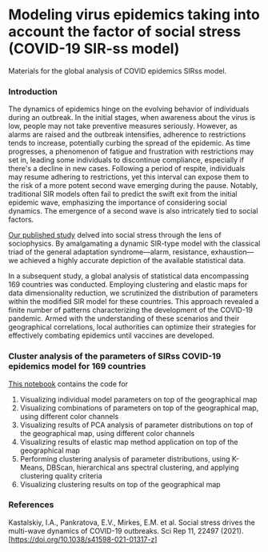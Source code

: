 # Modeling virus epidemics taking into account the factor of social stress (COVID-19 SIR-ss model)

Materials for the global analysis of COVID epidemics SIRss model. 

### Introduction

The dynamics of epidemics hinge on the evolving behavior of individuals during an outbreak. In the initial stages, when awareness about the virus is low, people may not take preventive measures seriously. However, as alarms are raised and the outbreak intensifies, adherence to restrictions tends to increase, potentially curbing the spread of the epidemic. As time progresses, a phenomenon of fatigue and frustration with restrictions may set in, leading some individuals to discontinue compliance, especially if there's a decline in new cases. Following a period of respite, individuals may resume adhering to restrictions, yet this interval can expose them to the risk of a more potent second wave emerging during the pause. Notably, traditional SIR models often fail to predict the swift exit from the initial epidemic wave, emphasizing the importance of considering social dynamics. The emergence of a second wave is also intricately tied to social factors.

[Our published study](https://doi.org/10.1038/s41598-021-01317-z) delved into social stress through the lens of sociophysics. By amalgamating a dynamic SIR-type model with the classical triad of the general adaptation syndrome—alarm, resistance, exhaustion—we achieved a highly accurate depiction of the available statistical data.

In a subsequent study, a global analysis of statistical data encompassing 169 countries was conducted. Employing clustering and elastic maps for data dimensionality reduction, we scrutinized the distribution of parameters within the modified SIR model for these countries. This approach revealed a finite number of patterns characterizing the development of the COVID-19 pandemic. Armed with the understanding of these scenarios and their geographical correlations, local authorities can optimize their strategies for effectively combating epidemics until vaccines are developed.

### Cluster analysis of the parameters of SIRss COVID-19 epidemics model for 169 countries

[This notebook](https://github.com/lamhda/COVID_SIRss/blob/main/COVID_geographical_var4.ipynb) contains the code for 
1. Visualizing individual model parameters on top of the geographical map
2. Visualizing combinations of parameters on top of the geographical map, using different color channels
3. Visualizing results of PCA analysis of parameter distributions on top of the geographical map, using different color channels
4. Visualizing results of elastic map method application on top of the geographical map
5. Performing clustering analysis of parameter distributions, using K-Means, DBScan, hierarchical ans spectral clustering, and applying clustering quality criteria
6. Visualizing clustering results on top of the geographical map

### References

Kastalskiy, I.A., Pankratova, E.V., Mirkes, E.M. et al. Social stress drives the multi-wave dynamics of COVID-19 outbreaks. Sci Rep 11, 22497 (2021). [https://doi.org/10.1038/s41598-021-01317-z]
